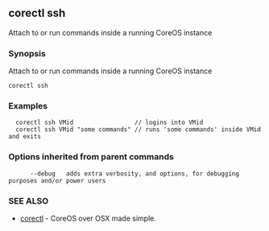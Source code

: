 ## corectl ssh

Attach to or run commands inside a running CoreOS instance

### Synopsis


Attach to or run commands inside a running CoreOS instance

```
corectl ssh
```

### Examples

```
  corectl ssh VMid                 // logins into VMid
  corectl ssh VMid "some commands" // runs 'some commands' inside VMid and exits
```

### Options inherited from parent commands

```
      --debug   adds extra verbosity, and options, for debugging purposes and/or power users
```

### SEE ALSO
* [corectl](corectl.md)	 - CoreOS over OSX made simple.

